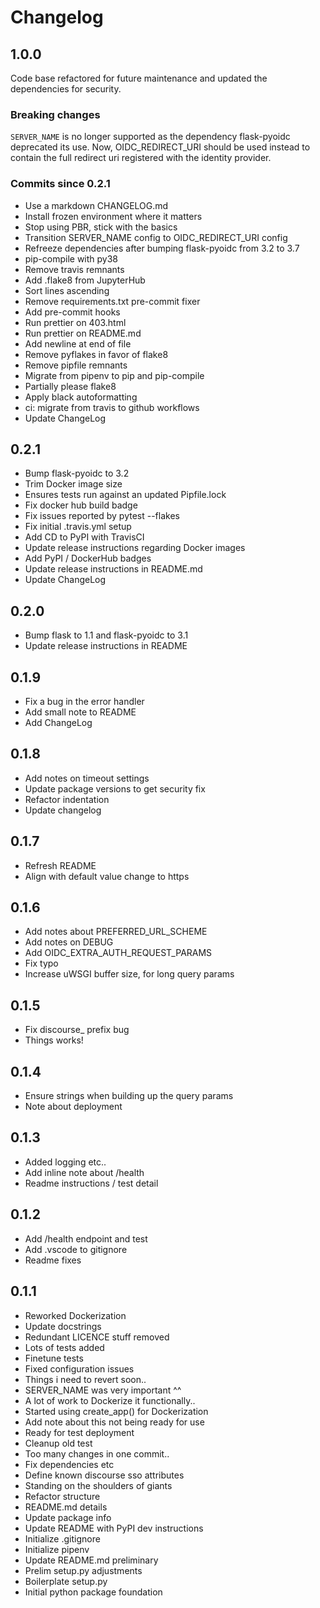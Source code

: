 # Changelog

## 1.0.0

Code base refactored for future maintenance and updated the dependencies for
security.

### Breaking changes

`SERVER_NAME` is no longer supported as the dependency flask-pyoidc deprecated
its use. Now, OIDC_REDIRECT_URI should be used instead to contain the full
redirect uri registered with the identity provider.

### Commits since 0.2.1

- Use a markdown CHANGELOG.md
- Install frozen environment where it matters
- Stop using PBR, stick with the basics
- Transition SERVER_NAME config to OIDC_REDIRECT_URI config
- Refreeze dependencies after bumping flask-pyoidc from 3.2 to 3.7
- pip-compile with py38
- Remove travis remnants
- Add .flake8 from JupyterHub
- Sort lines ascending
- Remove requirements.txt pre-commit fixer
- Add pre-commit hooks
- Run prettier on 403.html
- Run prettier on README.md
- Add newline at end of file
- Remove pyflakes in favor of flake8
- Remove pipfile remnants
- Migrate from pipenv to pip and pip-compile
- Partially please flake8
- Apply black autoformatting
- ci: migrate from travis to github workflows
- Update ChangeLog

## 0.2.1

- Bump flask-pyoidc to 3.2
- Trim Docker image size
- Ensures tests run against an updated Pipfile.lock
- Fix docker hub build badge
- Fix issues reported by pytest --flakes
- Fix initial .travis.yml setup
- Add CD to PyPI with TravisCI
- Update release instructions regarding Docker images
- Add PyPI / DockerHub badges
- Update release instructions in README.md
- Update ChangeLog

## 0.2.0

- Bump flask to 1.1 and flask-pyoidc to 3.1
- Update release instructions in README

## 0.1.9

- Fix a bug in the error handler
- Add small note to README
- Add ChangeLog

## 0.1.8

- Add notes on timeout settings
- Update package versions to get security fix
- Refactor indentation
- Update changelog

## 0.1.7

- Refresh README
- Align with default value change to https

## 0.1.6

- Add notes about PREFERRED_URL_SCHEME
- Add notes on DEBUG
- Add OIDC_EXTRA_AUTH_REQUEST_PARAMS
- Fix typo
- Increase uWSGI buffer size, for long query params

## 0.1.5

- Fix discourse\_ prefix bug
- Things works!

## 0.1.4

- Ensure strings when building up the query params
- Note about deployment

## 0.1.3

- Added logging etc..
- Add inline note about /health
- Readme instructions / test detail

## 0.1.2

- Add /health endpoint and test
- Add .vscode to gitignore
- Readme fixes

## 0.1.1

- Reworked Dockerization
- Update docstrings
- Redundant LICENCE stuff removed
- Lots of tests added
- Finetune tests
- Fixed configuration issues
- Things i need to revert soon..
- SERVER_NAME was very important ^^
- A lot of work to Dockerize it functionally..
- Started using create_app() for Dockerization
- Add note about this not being ready for use
- Ready for test deployment
- Cleanup old test
- Too many changes in one commit..
- Fix dependencies etc
- Define known discourse sso attributes
- Standing on the shoulders of giants
- Refactor structure
- README.md details
- Update package info
- Update README with PyPI dev instructions
- Initialize .gitignore
- Initialize pipenv
- Update README.md preliminary
- Prelim setup.py adjustments
- Boilerplate setup.py
- Initial python package foundation
